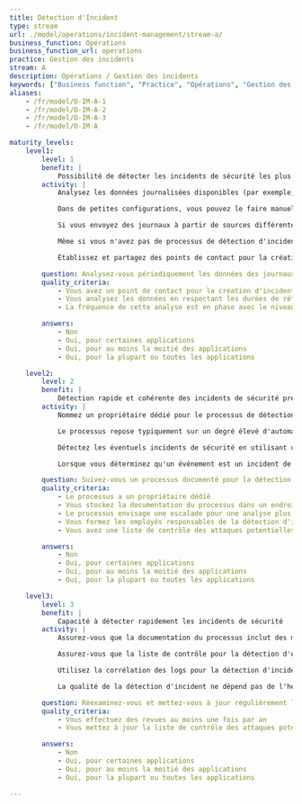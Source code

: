 ```yaml
---
title: Détection d'Incident
type: stream
url: ./model/operations/incident-management/stream-a/
business_function: Opérations
business_function_url: operations
practice: Gestion des incidents
stream: A
description: Opérations / Gestion des incidents
keywords: ["Business function", "Practice", "Opérations", "Gestion des incidents"]
aliases:
    - /fr/model/O-IM-A-1
    - /fr/model/O-IM-A-2
    - /fr/model/O-IM-A-3
    - /fr/model/O-IM-A

maturity_levels:
    level1:
        level: 1
        benefit: |
            Possibilité de détecter les incidents de sécurité les plus évidents
        activity: |
            Analysez les données journalisées disponibles (par exemple, les journaux d'accès, les journaux d'applications, les journaux d'infrastructure) afin de détecter les incidents de sécurité éventuels, tout en respectant les périodes de rétention connues des données.

            Dans de petites configurations, vous pouvez le faire manuellement à l'aide d'outils en ligne de commande courants. Avec de plus grands volumes de journaux, utilisez des techniques d'automatisation. Même une tâche `cron`, exécutant un script simple pour rechercher les événements suspects, est un pas en avant!

            Si vous envoyez des journaux à partir de sources différentes vers un système d'agrégation dédié à la journalisation, analysez-y les logs et utilisez les principes de base de corrélation de journaux .

            Même si vous n'avez pas de processus de détection d'incidents fonctionnant 24 heures sur 24, 7 jours sur 7, assurez-vous que la non-disponibilité de la personne responsable (p. ex. en raison de vacances ou de maladie) n'affecte pas significativement la vitesse ou la qualité de la détection.

            Établissez et partagez des points de contact pour la création formelle d’incidents de sécurité.

        question: Analysez-vous périodiquement les données des journaux pour ce qui est des incidents de sécurité?
        quality_criteria:
            - Vous avez un point de contact pour la création d'incidents de sécurité
            - Vous analysez les données en respectant les durées de rétention des données de journalisation
            - La fréquence de cette analyse est en phase avec le niveau de criticité de vos applications

        answers:
            - Non
            - Oui, pour certaines applications
            - Oui, pour au moins la moitié des applications
            - Oui, pour la plupart ou toutes les applications

    level2:
        level: 2
        benefit: |
            Détection rapide et cohérente des incidents de sécurité prévisibles
        activity: |
            Nommez un propriétaire dédié pour le processus de détection des incidents, rendez la documentation claire et accessible à tous les acteurs du processus et veillez à ce qu'il soit régulièrement révisé et mis à jour si besoin. Assurez-vous que les employés responsables de la détection d'incidents suivent ce processus (p. ex. en utilisant la formation).

            Le processus repose typiquement sur un degré élevé d'automatisation, de collecte et de corrélation des données de journalisation provenant de différentes sources, y compris les journaux d'évènements. Vous pouvez agréger les journaux dans un endroit centralisé si cela est souhaitable. Vérifiez périodiquement l'intégrité des données analysées. Si vous ajoutez une nouvelle application, assurez-vous que le processus la prend en compte dans un délai raisonnable.

            Détectez les éventuels incidents de sécurité en utilisant une liste de contrôle facilement disponible. La liste de contrôle devrait couvrir les vecteurs d'attaque envisageables et connus et les chaînes de compromission attendues. Évaluez-la et mettez-la à jour régulièrement.

            Lorsque vous déterminez qu'un événement est un incident de sécurité (avec suffisamment de confiance), avertissez immédiatement le personnel responsable, même en dehors des heures de bureau. Effectuez une analyse plus approfondie tel que nécessaire et commencez le processus d'escalade.

        question: Suivez-vous un processus documenté pour la détection d'incidents?
        quality_criteria:
            - Le processus a un propriétaire dédié
            - Vous stockez la documentation du processus dans un endroit accessible
            - Le processus envisage une escalade pour une analyse plus approfondie
            - Vous formez les employés responsables de la détection d'incidents à ce processus
            - Vous avez une liste de contrôle des attaques potentielles pour simplifier la détection d'incidents

        answers:
            - Non
            - Oui, pour certaines applications
            - Oui, pour au moins la moitié des applications
            - Oui, pour la plupart ou toutes les applications

    level3:
        level: 3
        benefit: |
            Capacité à détecter rapidement les incidents de sécurité
        activity: |
            Assurez-vous que la documentation du processus inclut des mesures pour l'amélioration continue du processus. Vérifiez la continuité de l'amélioration du processus (par exemple, via le suivi des changements).

            Assurez-vous que la liste de contrôle pour la détection d'événements suspects est corrélée au moins (i) à des sources et bases de connaissances externes à la société (par ex., les annonces nouvelles de vulnérabilités affectant les technologies utilisées), (ii) aux incidents de sécurité passés et (iii) aux résultats du modèle de menaces.

            Utilisez la corrélation des logs pour la détection d'incidents pour tous les scénarios d'incidents raisonnables. Si les données de log pour la détection d'incident ne sont pas disponibles, documentez son absence en tant que défaut, priorisez-le et gérez-le selon votre processus de gestion des défauts en place.

            La qualité de la détection d'incident ne dépend pas de l'heure ou du jour de l'événement. Si les événements de sécurité ne sont pas pris en compte et résolus dans un laps de temps déterminé (par ex. 20 minutes), assurez-vous que d'autres notifications sont générées selon un processus d'escalade établi.

        question: Réexaminez-vous et mettez-vous à jour régulièrement le processus de détection d'incident ?
        quality_criteria:
            - Vous effectuez des revues au moins une fois par an
            - Vous mettez à jour la liste de contrôle des attaques potentielles avec des données externes et internes

        answers:
            - Non
            - Oui, pour certaines applications
            - Oui, pour au moins la moitié des applications
            - Oui, pour la plupart ou toutes les applications

---
```

